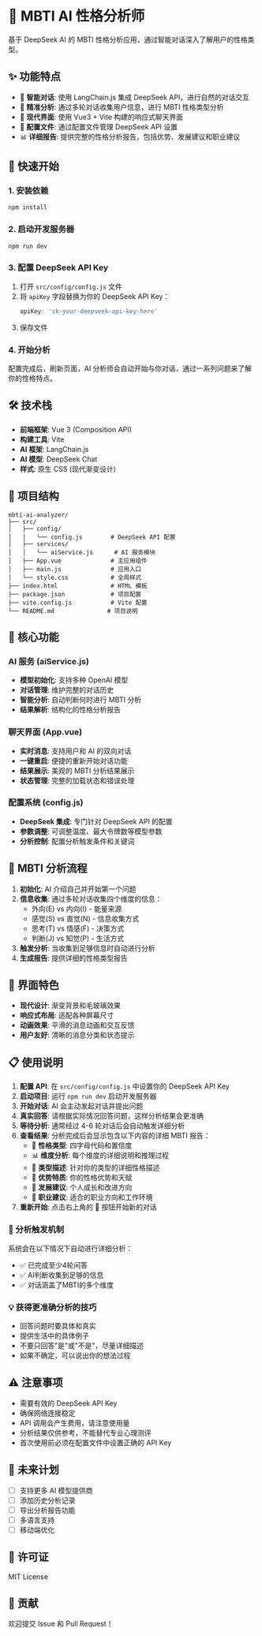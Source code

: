 # 🧠 MBTI AI 性格分析师

基于 DeepSeek AI 的 MBTI 性格分析应用，通过智能对话深入了解用户的性格类型。

## ✨ 功能特点

- 🤖 **智能对话**: 使用 LangChain.js 集成 DeepSeek API，进行自然的对话交互
- 🎯 **精准分析**: 通过多轮对话收集用户信息，进行 MBTI 性格类型分析
- 🎨 **现代界面**: 使用 Vue3 + Vite 构建的响应式聊天界面
- 🔧 **配置文件**: 通过配置文件管理 DeepSeek API 设置
- 📊 **详细报告**: 提供完整的性格分析报告，包括优势、发展建议和职业建议

## 🚀 快速开始

### 1. 安装依赖

```bash
npm install
```

### 2. 启动开发服务器

```bash
npm run dev
```

### 3. 配置 DeepSeek API Key

1. 打开 `src/config/config.js` 文件
2. 将 `apiKey` 字段替换为你的 DeepSeek API Key：
   ```javascript
   apiKey: 'sk-your-deepseek-api-key-here'
   ```
3. 保存文件

### 4. 开始分析

配置完成后，刷新页面，AI 分析师会自动开始与你对话，通过一系列问题来了解你的性格特点。

## 🛠️ 技术栈

- **前端框架**: Vue 3 (Composition API)
- **构建工具**: Vite
- **AI 框架**: LangChain.js
- **AI 模型**: DeepSeek Chat
- **样式**: 原生 CSS (现代渐变设计)

## 📁 项目结构

```
mbti-ai-analyzer/
├── src/
│   ├── config/
│   │   └── config.js        # DeepSeek API 配置
│   ├── services/
│   │   └── aiService.js      # AI 服务模块
│   ├── App.vue              # 主应用组件
│   ├── main.js              # 应用入口
│   └── style.css            # 全局样式
├── index.html               # HTML 模板
├── package.json             # 项目配置
├── vite.config.js           # Vite 配置
└── README.md               # 项目说明
```

## 🔧 核心功能

### AI 服务 (aiService.js)

- **模型初始化**: 支持多种 OpenAI 模型
- **对话管理**: 维护完整的对话历史
- **智能分析**: 自动判断何时进行 MBTI 分析
- **结果解析**: 结构化的性格分析报告

### 聊天界面 (App.vue)

- **实时消息**: 支持用户和 AI 的双向对话
- **一键重启**: 便捷的重新开始对话功能
- **结果展示**: 美观的 MBTI 分析结果展示
- **状态管理**: 完整的加载状态和错误处理

### 配置系统 (config.js)

- **DeepSeek 集成**: 专门针对 DeepSeek API 的配置
- **参数调整**: 可调整温度、最大令牌数等模型参数
- **分析控制**: 配置分析触发条件和关键词

## 🎯 MBTI 分析流程

1. **初始化**: AI 介绍自己并开始第一个问题
2. **信息收集**: 通过多轮对话收集四个维度的信息：
   - 外向(E) vs 内向(I) - 能量来源
   - 感觉(S) vs 直觉(N) - 信息收集方式
   - 思考(T) vs 情感(F) - 决策方式
   - 判断(J) vs 知觉(P) - 生活方式
3. **触发分析**: 当收集到足够信息时自动进行分析
4. **生成报告**: 提供详细的性格类型报告

## 🎨 界面特色

- **现代设计**: 渐变背景和毛玻璃效果
- **响应式布局**: 适配各种屏幕尺寸
- **动画效果**: 平滑的消息动画和交互反馈
- **用户友好**: 清晰的消息分类和状态提示

## 📋 使用说明

1. **配置 API**: 在 `src/config/config.js` 中设置你的 DeepSeek API Key
2. **启动项目**: 运行 `npm run dev` 启动开发服务器
3. **开始对话**: AI 会主动发起对话并提出问题
4. **真实回答**: 请根据实际情况回答问题，这样分析结果会更准确
5. **等待分析**: 通常经过 4-6 轮对话后会自动触发详细分析
6. **查看结果**: 分析完成后会显示包含以下内容的详细 MBTI 报告：
   - 🎯 **性格类型**: 四字母代码和置信度
   - 📊 **维度分析**: 每个维度的详细说明和推理过程
   - 📝 **类型描述**: 针对你的类型的详细性格描述
   - 💪 **优势特质**: 你的性格优势和天赋
   - 🌱 **发展建议**: 个人成长和改进方向
   - 💼 **职业建议**: 适合的职业方向和工作环境
7. **重新开始**: 点击右上角的 🔄 按钮开始新的对话

### 🎯 分析触发机制

系统会在以下情况下自动进行详细分析：
- ✅ 已完成至少4轮问答
- ✅ AI判断收集到足够的信息
- ✅ 对话涵盖了MBTI的多个维度

### 💡 获得更准确分析的技巧

- 回答问题时要具体和真实
- 提供生活中的具体例子
- 不要只回答"是"或"不是"，尽量详细描述
- 如果不确定，可以说出你的想法过程

## ⚠️ 注意事项

- 需要有效的 DeepSeek API Key
- 确保网络连接稳定
- API 调用会产生费用，请注意使用量
- 分析结果仅供参考，不能替代专业心理测评
- 首次使用前必须在配置文件中设置正确的 API Key

## 🔮 未来计划

- [ ] 支持更多 AI 模型提供商
- [ ] 添加历史分析记录
- [ ] 导出分析报告功能
- [ ] 多语言支持
- [ ] 移动端优化

## 📄 许可证

MIT License

## 🤝 贡献

欢迎提交 Issue 和 Pull Request！ 